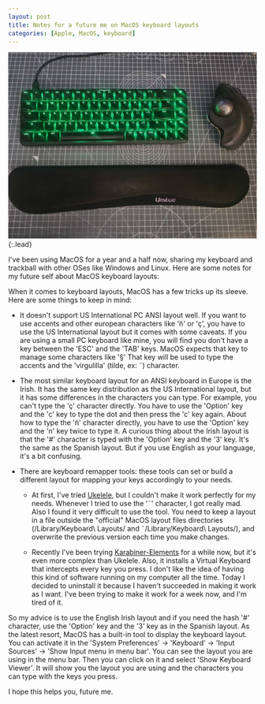 ```yaml
---
layout: post
title: Notes for a future me on MacOS keyboard layouts
categories: [Apple, MacOS, keyboard]
---
```


![My Keyboard and Trackball](/assets/img/20241106_keyboard.jpeg){:.lead}

I've been using MacOS for a year and a half now, sharing my keyboard and trackball with other OSes like Windows and Linux.
Here are some notes for my future self about MacOS keyboard layouts:

When it comes to keyboard layouts, MacOS has a few tricks up its sleeve. Here are some things to keep in mind:

- It doesn't support US International PC ANSI layout well.  If you want to use accents and other european characters like 'ñ' or 'ç',
 you have to use the US International layout but it comes with some caveats. If you are using a small PC keyboard like mine, you will find you don't have a key between the 'ESC' and the 'TAB' keys.
 MacOS expects that key to manage some characters like '§' That key will be used to type the accents and the 'virgulilla' (tilde, ex: ˜) character.

- The most similar keyboard layout for an ANSI keyboard in Europe is the Irish.  It has the same key distribution as the US International layout, but it has some differences in the characters you can type.
  For example, you can't type the 'ç' character directly.  You have to use the 'Option' key and the 'c' key to type the dot and then press the 'c' key again.  About how to type the 'ñ' character directly, you have to use the 'Option' key and the 'n' key twice to type it.
  A curious thing about the Irish layout is that the '#' character is typed with the 'Option' key and the '3' key.  It's the same as the Spanish layout.  But if you use English as your language, it's a bit confusing.

- There are keyboard remapper tools: these tools can set or build a different layout for mapping your keys accordingly to your needs.

  - At first, I've tried [Ukelele](https://software.sil.org/ukelele/), but I couldn't make it work perfectly for my needs.  Whenever I tried to use the '˜' character, I got really mad.
  Also I found it very difficult to use the tool.  You need to keep a layout in a file outside the "official" MacOS layout files directories (/Library/Keyboard\ Layouts/ and ˜/Library/Keyboard\ Layouts/), and overwrite the previous version each time you make changes.

  - Recently I've been trying [Karabiner-Elements](https://karabiner-elements.pqrs.org/) for a while now, but it's even more complex than Ukelele.  Also, it installs a Virtual Keyboard that intercepts every key you press.  I don't like the idea of having this kind of software running on my computer all the time.
    Today I decided to uninstall it because I haven't succeeded in making it work as I want.  I've been trying to make it work for a week now, and I'm tired of it.

So my advice is to use the English Irish layout and if you need the hash '#' character, use the 'Option' key and the '3' key as in the Spanish layout.
As the latest resort, MacOS has a built-in tool to display the keyboard layout.  You can activate it in the 'System Preferences' -> 'Keyboard' -> 'Input Sources' -> 'Show Input menu in menu bar'.  You can see the layout you are using in the menu bar.  Then you can click on it and select 'Show Keyboard Viewer'.  It will show you the layout you are using and the characters you can type with the keys you press.

I hope this helps you, future me.
